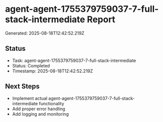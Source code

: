 # agent-agent-1755379759037-7-full-stack-intermediate Report

Generated: 2025-08-18T12:42:52.219Z

## Status
- Task: agent-agent-1755379759037-7-full-stack-intermediate
- Status: Completed
- Timestamp: 2025-08-18T12:42:52.219Z

## Next Steps
- Implement actual agent-agent-1755379759037-7-full-stack-intermediate functionality
- Add proper error handling
- Add logging and monitoring
